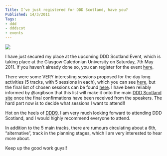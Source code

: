```yaml
---
Title: I’ve just registered for DDD Scotland, have you?
Published: 14/3/2011
Tags:
- ddd
- dddscot
- events
---
```


![](http://www.dddsouthwest.com/images/DDDScotland.png)

I have just secured my place at the upcoming DDD Scotland Event, which is taking place at the Glasgow Caledonian University on Saturday, 7th May 2011. If you haven’t already done so, you can register for the event [here](http://developerdeveloperdeveloper.com/scotland2011/Register.aspx).

There were some VERY interesting sessions proposed for the day long activities (5 tracks, with 5 sessions in each), which you can see [here](http://developerdeveloperdeveloper.com/scotland2011/ProposedSessions.aspx), but the final list of chosen sessions can be found [here](http://scottishdevelopers.com/2011/03/14/ddd-scotland-2011-agenda/). I have been reliably informed by @argibson that this list will make it onto the main [DDD Scotland site](http://developerdeveloperdeveloper.com/scotland2011/Default.aspx) once the final confirmations have been received from the speakers. The hard part now is to decide what sessions I want to attend!!

Hot on the heels of [DDD9](http://www.gep13.co.uk/blog/a-review-of-ddd9-by-a-ddd-virgin), I am very much looking forward to attending DDD Scotland, and I would highly recommend everyone to attend.

In addition to the 5 main tracks, there are rumours circulating about a 6th, “alternative”, track in the planning stages, which I am very interested to hear more about.

Keep up the good work guys!!
